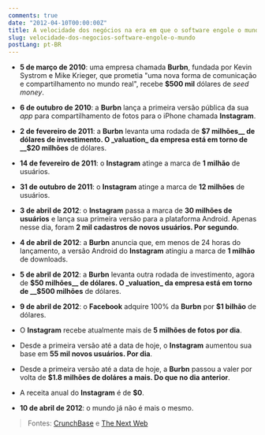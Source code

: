 ```yaml
---
comments: true
date: "2012-04-10T00:00:00Z"
title: A velocidade dos negócios na era em que o software engole o mundo
slug: velocidade-dos-negocios-software-engole-o-mundo
postLang: pt-BR
---
```


* __5 de março de 2010__: uma empresa chamada __Burbn__, fundada por Kevin Systrom e Mike Krieger, que prometia "uma nova forma de comunicação e compartilhamento no mundo real", recebe __$500 mil__ dólares de _seed money_.

* __6 de outubro de 2010__: a __Burbn__ lança a primeira versão pública da sua _app_ para compartilhamento de fotos para o iPhone chamada __Instagram__.

* __2 de fevereiro de 2011__: a __Burbn__ levanta uma rodada de __$7 milhões__ de dólares de investimento. O _valuation_ da empresa está em torno de __$20 milhões__ de dólares.

* __14 de fevereiro de 2011__: o __Instagram__ atinge a marca de __1 milhão__ de usuários.

* __31 de outubro de 2011__: o __Instagram__ atinge a marca de __12 milhões__ de usuários.

* __3 de abril de 2012__: o __Instagram__ passa a marca de __30 milhões de usuários__ e lança sua primeira versão para a plataforma Android. Apenas nesse dia, foram __2 mil cadastros de novos usuários. Por segundo__.

* __4 de abril de 2012__: a __Burbn__ anuncia que, em menos de 24 horas do lançamento, a versão Android do __Instagram__ atingiu a marca de __1 milhão__ de downloads.

* __5 de abril de 2012__: a __Burbn__ levanta outra rodada de investimento, agora de __$50 milhões__ de dólares. O _valuation_ da empresa está em torno de __$500 milhões__ de dólares.

* __9 de abril de 2012__: o __Facebook__ adquire 100% da __Burbn__ por __$1 bilhão__ de dólares.

* O __Instagram__ recebe atualmente mais de __5 milhões de fotos por dia__.

* Desde a primeira versão até a data de hoje, o __Instagram__ aumentou sua base em __55 mil novos usuários. Por dia__.

* Desde a primeira versão até a data de hoje, a __Burbn__ passou a valer por volta de __$1.8 milhões de doláres a mais. Do que no dia anterior__.

* A receita anual do __Instagram__ é de __$0__.

* __10 de abril de 2012__: o mundo já não é mais o mesmo.


>Fontes: [CrunchBase](http://www.crunchbase.com/company/instagram) e [The Next Web](http://thenextweb.com/mobile/2012/04/04/instagram-for-android-hits-1m-downloads-in-under-24-hours/)
